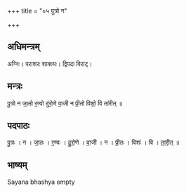 +++
title = "०५ पुत्रो न"

+++
## अधिमन्त्रम्
अग्निः। पराशरः शाक्त्यः। द्विपदा विराट्।

## मन्त्रः
पु॒त्रो न जा॒तो र॒ण्वो दु॑रो॒णे वा॒जी न प्री॒तो विशो॒ वि ता॑रीत् ॥

## पदपाठः
पु॒त्रः । न । जा॒तः । र॒ण्वः । दु॒रो॒णे । वा॒जी । न । प्री॒तः । विशः॑ । वि । ता॒री॒त् ॥

## भाष्यम्
Sayana bhashya empty